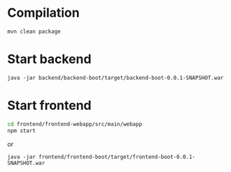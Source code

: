 # Compilation

`mvn clean package`

# Start backend

`java -jar backend/backend-boot/target/backend-boot-0.0.1-SNAPSHOT.war`

# Start frontend

``` bash
cd frontend/frontend-webapp/src/main/webapp
npm start
```

or

`java -jar frontend/frontend-boot/target/frontend-boot-0.0.1-SNAPSHOT.war`
